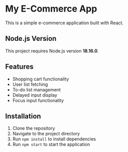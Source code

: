 # My E-Commerce App

This is a simple e-commerce application built with React.

## Node.js Version

This project requires Node.js version **18.16.0**.

## Features

- Shopping cart functionality
- User list fetching
- To-do list management
- Delayed input display
- Focus input functionality

## Installation

1. Clone the repository
2. Navigate to the project directory
3. Run `npm install` to install dependencies
4. Run `npm start` to start the application
